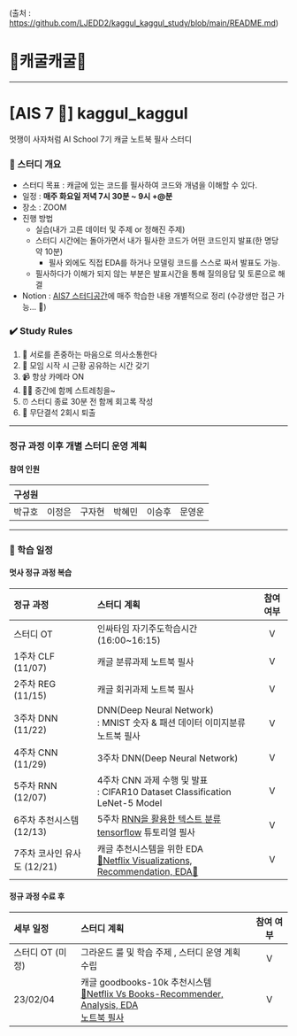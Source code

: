 (출처 : https://github.com/LJEDD2/kaggul_kaggul_study/blob/main/README.md)

# 🐸캐굴캐굴🐸
---
# [AIS 7 🦁] kaggul_kaggul 
멋쟁이 사자처럼 AI School 7기
캐글 노트북 필사 스터디 

### 👊 스터디 개요
- 스터디 목표 : 캐글에 있는 코드를 필사하여 코드와 개념을 이해할 수 있다.
- 일정 : **매주 화요일 저녁 7시 30분 ~ 9시 +@분**
- 장소 : ZOOM
- 진행 방법
    - 실습(내가 고른 데이터 및 주제 or 정해진 주제)
    - 스터디 시간에는 돌아가면서 내가 필사한 코드가 어떤 코드인지 발표(한 명당 약 10분)
        - 필사 외에도 직접 EDA를 하거나 모델링 코드를 스스로 짜서 발표도 가능. 
    - 필사하다가 이해가 되지 않는 부분은 발표시간을 통해 질의응답 및 토론으로 해결 
- Notion : [AIS7 스터디공간](https://www.notion.so/likelion-aischool/d791f46146bc48d7bd3bfcd7f890b9e6)에 매주 학습한 내용 개별적으로 정리 (수강생만 접근 가능... 🐸)

### ✔️ Study Rules
1. 💓 서로를 존중하는 마음으로 의사소통한다
2. 💞 모임 시작 시 근황 공유하는 시간 갖기 
3. 📹 항상 카메라 ON
4. 🧘‍♂️ 중간에 함께 스트레칭을~
5. ⏰ 스터디 종료 30분 전 함께 회고록 작성
6. 🚫 무단결석 2회시 퇴출

---
### 정규 과정 이후 개별 스터디 운영 계획 

#### 참여 인원  
| 구성원 |  |  |  |  |  |
| :---: | :---: | :---: | :---: | :---: | :---: |
| 박규호 | 이정은 | 구자현 | 박혜민 | 이승후 | 문영운 |
---
### 📝 학습 일정 
#### 멋사 정규 과정 복습 
| 정규 과정 | 스터디 계획 | 참여 여부 |
| :--- | :--- | :---: |
| 스터디 OT | 인싸타임 자기주도학습시간(16:00~16:15) | V |
| 1주차 CLF (11/07) | 캐글 분류과제 노트북 필사 | V |
| 2주차 REG (11/15) | 캐글 회귀과제 노트북 필사 | V |
| 3주차 DNN (11/22) | DNN(Deep Neural Network) <br/>: MNIST 숫자 & 패션 데이터 이미지분류 노트북 필사 | V |
| 4주차 CNN (11/29) | 3주차 DNN(Deep Neural Network) | V |
| 5주차 RNN (12/07) | 4주차 CNN 과제 수행 및 발표<br/>: CIFAR10 Dataset Classification LeNet-5 Model | V |
| 6주차 추천시스템 (12/13) | 5주차 [RNN을 활용한 텍스트 분류 tensorflow](https://www.tensorflow.org/text/tutorials/text_classification_rnn) 튜토리얼 필사 | V |
| 7주차 코사인 유사도 (12/21) | 캐글 추천시스템을 위한 EDA<br/>[🔴Netflix Visualizations, Recommendation, EDA🍿](https://github.com/LJEDD2/kaggul_kaggul_study/blob/main/LikeLion/Netflix_Recommendation/%F0%9F%94%B4Netflix%20Visualizations%2C%20Recommendation%2C%20EDA%F0%9F%8D%BF.ipynb) | V |

#### 정규 과정 수료 후 

| 세부 일정 | 스터디 계획 | 참여 여부 |
| :--- | :--- | :---: |
| 스터디 OT (미정)| 그라운드 룰 및 학습 주제 , 스터디 운영 계획 수립  | V |
| 23/02/04 | 캐글 goodbooks-10k 추천시스템<br/> [🔴Netflix Vs Books-Recommender, Analysis, EDA](https://www.kaggle.com/code/niharika41298/netflix-vs-books-recommender-analysis-eda/notebook)<br/> [노트북 필사](https://github.com/aimaimee/kaggle_dacon_etc/tree/main/AfterCourse/books_recommender) | V |